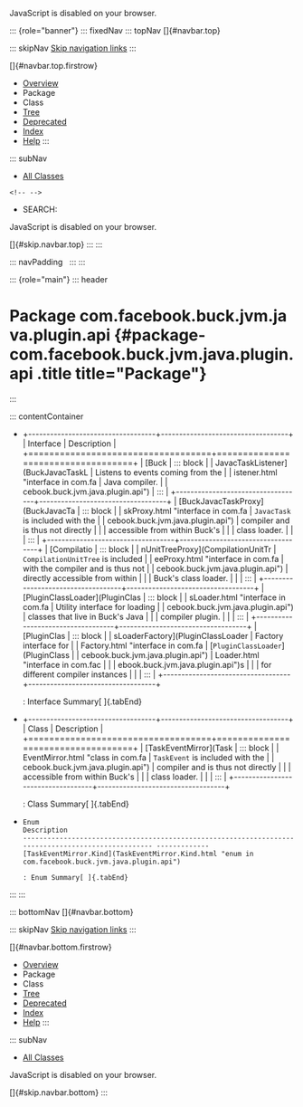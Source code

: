 <div>

JavaScript is disabled on your browser.

</div>

::: {role="banner"}
::: fixedNav
::: topNav
[]{#navbar.top}

::: skipNav
[Skip navigation links](#skip.navbar.top "Skip navigation links")
:::

[]{#navbar.top.firstrow}

-   [Overview](../../../../../../../index.html)
-   Package
-   Class
-   [Tree](package-tree.html)
-   [Deprecated](../../../../../../../deprecated-list.html)
-   [Index](../../../../../../../index-all.html)
-   [Help](../../../../../../../help-doc.html)
:::

::: subNav
-   [All Classes](../../../../../../../allclasses.html)

```{=html}
<!-- -->
```
-   SEARCH:

<div>

<div>

JavaScript is disabled on your browser.

</div>

</div>

[]{#skip.navbar.top}
:::
:::

::: navPadding
 
:::
:::

::: {role="main"}
::: header
# Package com.facebook.buck.jvm.java.plugin.api {#package-com.facebook.buck.jvm.java.plugin.api .title title="Package"}
:::

::: contentContainer
-   +-----------------------------------+-----------------------------------+
    | Interface                         | Description                       |
    +===================================+===================================+
    | [Buck                             | ::: block                         |
    | JavacTaskListener](BuckJavacTaskL | Listens to events coming from the |
    | istener.html "interface in com.fa | Java compiler.                    |
    | cebook.buck.jvm.java.plugin.api") | :::                               |
    +-----------------------------------+-----------------------------------+
    | [BuckJavacTaskProxy](BuckJavacTa  | ::: block                         |
    | skProxy.html "interface in com.fa | `JavacTask` is included with the  |
    | cebook.buck.jvm.java.plugin.api") | compiler and is thus not directly |
    |                                   | accessible from within Buck\'s    |
    |                                   | class loader.                     |
    |                                   | :::                               |
    +-----------------------------------+-----------------------------------+
    | [Compilatio                       | ::: block                         |
    | nUnitTreeProxy](CompilationUnitTr | `CompilationUnitTree` is included |
    | eeProxy.html "interface in com.fa | with the compiler and is thus not |
    | cebook.buck.jvm.java.plugin.api") | directly accessible from within   |
    |                                   | Buck\'s class loader.             |
    |                                   | :::                               |
    +-----------------------------------+-----------------------------------+
    | [PluginClassLoader](PluginClas    | ::: block                         |
    | sLoader.html "interface in com.fa | Utility interface for loading     |
    | cebook.buck.jvm.java.plugin.api") | classes that live in Buck\'s Java |
    |                                   | compiler plugin.                  |
    |                                   | :::                               |
    +-----------------------------------+-----------------------------------+
    | [PluginClas                       | ::: block                         |
    | sLoaderFactory](PluginClassLoader | Factory interface for             |
    | Factory.html "interface in com.fa | [`PluginClassLoader`](PluginClass |
    | cebook.buck.jvm.java.plugin.api") | Loader.html "interface in com.fac |
    |                                   | ebook.buck.jvm.java.plugin.api")s |
    |                                   | for different compiler instances  |
    |                                   | :::                               |
    +-----------------------------------+-----------------------------------+

    : Interface Summary[ ]{.tabEnd}

-   +-----------------------------------+-----------------------------------+
    | Class                             | Description                       |
    +===================================+===================================+
    | [TaskEventMirror](Task            | ::: block                         |
    | EventMirror.html "class in com.fa | `TaskEvent` is included with the  |
    | cebook.buck.jvm.java.plugin.api") | compiler and is thus not directly |
    |                                   | accessible from within Buck\'s    |
    |                                   | class loader.                     |
    |                                   | :::                               |
    +-----------------------------------+-----------------------------------+

    : Class Summary[ ]{.tabEnd}

-   
      Enum                                                                                                Description
      --------------------------------------------------------------------------------------------------- -------------
      [TaskEventMirror.Kind](TaskEventMirror.Kind.html "enum in com.facebook.buck.jvm.java.plugin.api")    

      : Enum Summary[ ]{.tabEnd}
:::
:::

::: bottomNav
[]{#navbar.bottom}

::: skipNav
[Skip navigation links](#skip.navbar.bottom "Skip navigation links")
:::

[]{#navbar.bottom.firstrow}

-   [Overview](../../../../../../../index.html)
-   Package
-   Class
-   [Tree](package-tree.html)
-   [Deprecated](../../../../../../../deprecated-list.html)
-   [Index](../../../../../../../index-all.html)
-   [Help](../../../../../../../help-doc.html)
:::

::: subNav
-   [All Classes](../../../../../../../allclasses.html)

<div>

<div>

JavaScript is disabled on your browser.

</div>

</div>

[]{#skip.navbar.bottom}
:::
